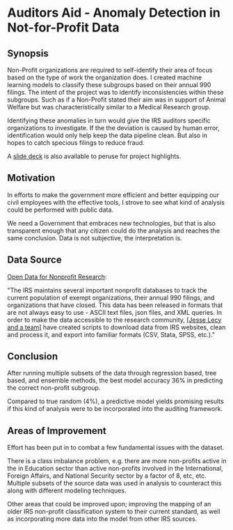 # Auditors Aid - Anomaly Detection in Not-for-Profit Data

## Synopsis
Non-Profit organizations are required to self-identify their area of focus based on the type of work 
the organization does. I created machine learning models to classify these subgroups based on their annual 990 
filings. The intent of the project was to identify inconsistencies within these subgroups. Such as if a Non-Profit stated their aim was
in support of Animal Welfare but was characteristically similar to a Medical Research group.

Identifying these anomalies in turn would give the IRS auditors specific organizations to investigate. 
If the the deviation is caused by human error, identification would only help keep the data pipeline clean. But also in hopes
to catch specious filings to reduce fraud.

A [slide deck](https://github.com/Socjon/AuditorsAid/blob/master/Another%20tool%20for%20Auditors.pdf) is also available 
to peruse for project highlights.

## Motivation

In efforts to make the government more efficient and better equipping our civil employees
with the effective tools, I strove to see what kind of analysis could be performed with public data.

We need a Government that embraces new technologies, but that is also transparent enough that any
citizen could do the analysis and reaches the same conclusion. Data is not subjective, the interpretation is. 

## Data Source
[Open Data for Nonprofit Research](https://github.com/lecy/Open-Data-for-Nonprofit-Research):

"The IRS maintains several important nonprofit databases to track the current population 
of exempt organizations, their annual 990 filings, and organizations that have closed. 
This data has been released in formats that are not always easy to use - ASCII text files,
json files, and XML queries. In order to make the data accessible to the research 
community, [[Jesse Lecy and a team]](https://lecy.github.io/Open-Data-for-Nonprofit-Research/)
have created scripts to download data from IRS websites, clean and process it, and export into familiar formats (CSV, Stata, SPSS, etc.)."
 

## Conclusion

After running multiple subsets of the data through regression based, tree based, and ensemble
methods, the best model accuracy 36% in predicting the correct non-profit subgroup.

Compared to true random (4%), a predictive model yields promising results if this kind of analysis
were to be incorporated into the auditing framework. 

## Areas of Improvement
Effort has been put in to combat a few fundamental issues with the dataset.

There is a class imbalance problem, e.g. there are more non-profits active in the 
in Education sector than active non-profits involved in the International, Foreign Affairs, and National Security
sector by a factor of 8, etc, etc. Multiple subsets of the source data was used in analysis to counteract this along with
different modeling techniques.

Other areas that could be improved upon; improving the mapping of an older IRS non-profit
classification system to their current standard, as well as incorporating more data into the model from other IRS sources.
